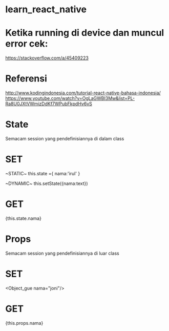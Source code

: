 # learn_react_native

# Ketika running di device dan muncul error cek:
https://stackoverflow.com/a/45409223

# Referensi
http://www.kodingindonesia.com/tutorial-react-native-bahasa-indonesia/
https://www.youtube.com/watch?v=OgLaGWBI3Mw&list=PL-Ra8U0JXtVWmizDdKf7WPubFkpdHv6vS


# State
Semacam session yang pendefinisiannya di dalam class

SET
===

~STATIC~
this.state ={
      nama:'irul'
}

~DYNAMIC~
this.setState({nama:text})

GET
===
{this.state.nama}


# Props 
Semacam session yang pendefinisiannya di luar class

SET
===
<Object_gue nama="joni"/>

GET
===
{this.props.nama}
